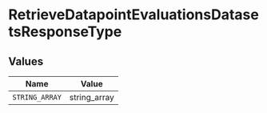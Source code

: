 # RetrieveDatapointEvaluationsDatasetsResponseType


## Values

| Name           | Value          |
| -------------- | -------------- |
| `STRING_ARRAY` | string_array   |